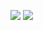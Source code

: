 [![](https://cdn.discordapp.com/attachments/521438182311460879/646445510877642782/Modding_Wiki.fw.png)](https://github.com/Ezekial711/MonsterHunterWorldModding/wiki)
[![](https://cdn.discordapp.com/attachments/521438182311460879/646437032205484042/Modding_Discord.fw.png)](https://discord.gg/ZK7ePx)
